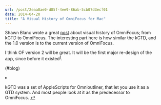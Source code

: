```yaml
---
url: /post/2eaa8ae0-d85f-4ee9-86ab-5cb07d3ecf01
date: 2014-04-20
title: "A Visual History of OmniFocus for Mac"
---
```


Shawn Blanc wrote a great [post][1] about visual history of OmniFocus; from kGTD to OmniFocus. The interesting part here is how similar the kGTD, and the 1.0 version is to the current version of OmniFocus.



I think OF version 2 will be great. It will be the first major re-design of the app, since before it existed<sup id="fnref-0"><a href="#fn-0" class="jetpack-footnote">1</a></sup>.



(#blog)



<li id="fn-0">

  kGTD was a set of AppleScripts for Omnioutliner, that let you use it as a GTD system. And most people look at it as the predecessor to OmniFocus.&#160;<a href="#fnref-0">&#8617;</a> </fn></footnotes>



 [1]: http://shawnblanc.net/2014/03/history-of-omnifocus-for-mac/